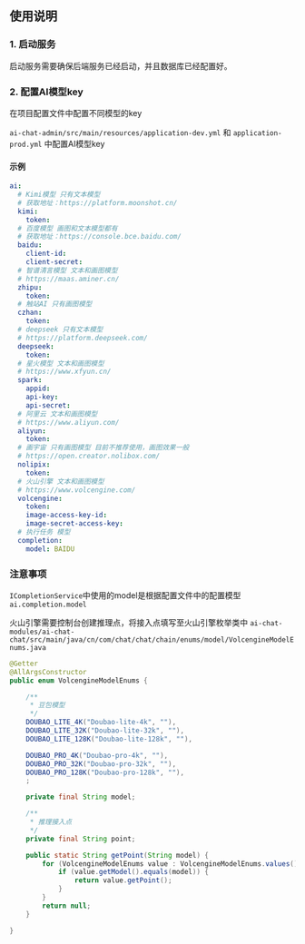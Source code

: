 ## 使用说明

### 1. 启动服务
启动服务需要确保后端服务已经启动，并且数据库已经配置好。

### 2. 配置AI模型key
在项目配置文件中配置不同模型的key

`ai-chat-admin/src/main/resources/application-dev.yml` 和 `application-prod.yml` 中配置AI模型key

#### 示例
```yaml
ai:
  # Kimi模型 只有文本模型
  # 获取地址：https://platform.moonshot.cn/
  kimi:
    token: 
  # 百度模型 画图和文本模型都有
  # 获取地址：https://console.bce.baidu.com/  
  baidu:
    client-id: 
    client-secret: 
  # 智谱清言模型 文本和画图模型
  # https://maas.aminer.cn/  
  zhipu:
    token: 
  # 触站AI 只有画图模型      
  czhan:
    token: 
  # deepseek 只有文本模型
  # https://platform.deepseek.com/  
  deepseek:
    token: 
  # 星火模型 文本和画图模型
  # https://www.xfyun.cn/  
  spark:
    appid: 
    api-key: 
    api-secret: 
  # 阿里云 文本和画图模型
  # https://www.aliyun.com/  
  aliyun:
    token: 
  # 画宇宙 只有画图模型 目前不推荐使用，画图效果一般
  # https://open.creator.nolibox.com/  
  nolipix:
    token: 
  # 火山引擎 文本和画图模型
  # https://www.volcengine.com/
  volcengine:
    token: 
    image-access-key-id: 
    image-secret-access-key: 
  # 执行任务 模型      
  completion:
    model: BAIDU
```

### 注意事项

`ICompletionService`中使用的model是根据配置文件中的配置模型`ai.completion.model`


火山引擎需要控制台创建推理点，将接入点填写至火山引擎枚举类中 `ai-chat-modules/ai-chat-chat/src/main/java/cn/com/chat/chat/chain/enums/model/VolcengineModelEnums.java`

```java
@Getter
@AllArgsConstructor
public enum VolcengineModelEnums {

    /**
     * 豆包模型
     */
    DOUBAO_LITE_4K("Doubao-lite-4k", ""),
    DOUBAO_LITE_32K("Doubao-lite-32k", ""),
    DOUBAO_LITE_128K("Doubao-lite-128k", ""),

    DOUBAO_PRO_4K("Doubao-pro-4k", ""),
    DOUBAO_PRO_32K("Doubao-pro-32k", ""),
    DOUBAO_PRO_128K("Doubao-pro-128k", ""),
    ;

    private final String model;

    /**
     * 推理接入点
     */
    private final String point;

    public static String getPoint(String model) {
        for (VolcengineModelEnums value : VolcengineModelEnums.values()) {
            if (value.getModel().equals(model)) {
                return value.getPoint();
            }
        }
        return null;
    }

}
```